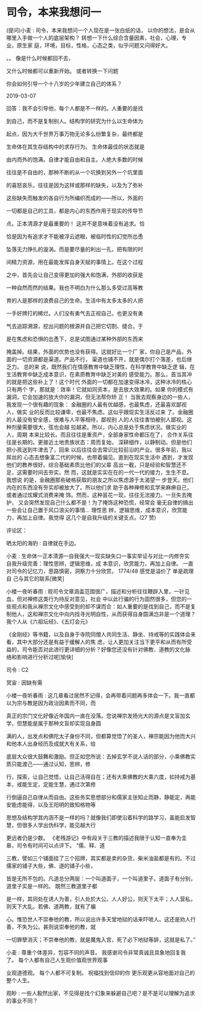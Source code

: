 # 司令，本来我想问一

(提问)小麦 : 司令，本来我想问一个人现在是一张白纸的话， 以你的想法，是会从哪里入手做一个人的底层架构？ 转想一下什么综合含量因素，社会，心理，专业，原生家 庭，环境，目标，性格，心态之类，似乎问题又问得好大。

。。 像是什么时候都回不去，

又什么时候都可以重新开始。 或者转换一下问题

你会如何引导一个十八岁的少年建立自己的体系？

2019-03-07

回答：我不会引导他，每个人都是不一样的。人重要的是找

到自己，而不是复制别人。结构学的研究为什么以生命体为

起点，因为大千世界万事万物无论多么纷繁复杂，最终都是

生命体在其生存结构中的求存行为。 生命体最佳的状态就是

由内而外的饱满。自律才能自由和自主。人绝大多数的时候

往往是不自由的，那种不断的从一个坑换到另外一个坑里面

的喜怒哀乐，往往是因为这样或那样的缺失，以及为了弥补

这些缺失而触发的各自行为所编织而成的——所以，外面的

一切都是自己的工具，都是内心的东西作用于现实的传导节

点。正本清源才是最重要的！ 这并不是意味着没有追求。恰

恰是因为有追求才不能被浮云遮眼，被临时性的幻觉所怂恿

坠落无力挣扎的漩涡。而是要尽量的利出一孔，把有限的时

间精力资源，用在最能发挥自身天赋的事情上。在这个过程

之中，首先会让自己变得更加的强大和饱满，外部的收获是

一种自然而然的结果。我也不明白为什么那么多受过高等教

育的人是那样的浪费自己的生命。生活中有太多太多的人把

一手好牌打的稀烂。人们没有勇气去正视自己，也更没有勇

气去追踪溯源，挖出问题的根源并自己把它切割、缝合。于

是在焦虑和恐惧的怂恿下，总是试图通过某种外部的东西来

掩盖掉。结果，外面的优势也没有获得。这就好比一个厂 家，你自己是产品，外面的一切资源都是渠道。产品不行， 渠道也铺不开，就是偶尔打个落差，也后继乏力。 总的来 说，既然我们在情感教育中缺乏理性，在科学教育中缺乏逻 辑，在生活教育中缺乏成本意识，在素质教育中缺乏对美的 感受能力。那么，首当其冲的就是把这些补上了！这个时代 外面的一切都在加速变得冰冷，这种冰冷的核心只有两个 字，那就是：效率！它就如同资本，是去放大效果的。如果 你的模式有漏洞，它会加速的放大你的漏洞，但无法帮你矫 正！ 当我去观察身边的一些人，我发现一个很有趣的现象： 金融圈的人最有优越感，也最焦虑，还最喜欢鄙视人，做实 业的反而比较谦卑，也最不焦虑。这似乎跟现实生活反过来 了。金融圈的人最没有安全感，很难与人平等相待，鄙视别 人的人往往害怕被别人鄙视。这种剂量需要很大，弦也会越 拉越紧。所以，内心总是处于焦虑状况。做实业的人，周期 本来比较长。而且往往是重资产，全部身家性命都压在了， 合作关系往往是长期的。更接近土地贵族状态：周而复始， 深耕细作，以静制动。但是他们把小孩送到牛津去了，回来 以后往往会去常识比较前沿的产业。很多年前，我以屌丝的 心态去想象富二代的时候，也带着偏见。直到在现实生活中 遇到，才发现他们的教养很好。综合基础素质比他们的父辈 高出一截，只是经验和智慧还不足，这需要时间去夯实。然 而，这就是实实在在的一代一代的接力，生生不息。 我想说 的是，金融圈那些破格获取的朋友之所以焦虑源于太渴望一 步登天。他们内在的东西没有夯实却被放大了。所以他们求 助于各种禅修和玄学来麻痹自己，或者通过炫耀式消费来掩 饰。然而，这种昙花一现，往往无法接力。一旦失去掩护， 又会突然发现自己什么都不是！为了掩饰这种恐慌，经常会 毫无自律的搞出一些会让自己置于风口浪尖的事情... 理性思 辨，逻辑思维，成本意识，欣赏能力，再加上自律。我觉得 这几个是自我升级的关键支点。(27 赞)

评论区：

晒太阳的海豹 : 自律就在手边。

小麦 : 生命体一正本清源一自我强大一现实缺失口一事实举证与对比一内修夯实 自我升级完善：理性思辨，逻辑思维，成 本意识，欣赏能力，再加上自律。 一直对司令的记忆力，思路慎密，洞察力十分欣赏。 1774/48 感觉是溢价了 单是疏理自 己与其它的联系[微笑]

小楼一夜听春雨 : 观司令文章涵盖范围很广，描述和分析往往鞭辟入里，一针见血，但对禅修这类行为持反对意见，社会 中以此行骗的行为固然很多，但您的一些观点和我从禅宗文化中感受到的却不谋而合：如人重要的是找到自己，而不是复 制他人，这和禅宗文化中向内找寻光明自性，从而获得自身圆满岂非是一个道理？我个人从《六祖坛经》、《五灯会元》

《金刚经》等书籍，以及自身于寺院同僧人共同生活、静坐、持戒等的实践体会来看，其中大部分还是有益于缓解人的焦 虑，让人更加关注当下更平和从而有所受益的，司令能否对此进行更详细的分析？好像您还没有针对佛教、道教的文化脉 络和影响进行分析过呢[愉快]

司令 : C2

冥宙 : 因缺有需

小楼一夜听春雨 : 这几章看过居然不记得，会再带着问题再多体会一下。我一直都以为宗与教是因为政治因素而不同，而

真正的宗门文化好像近年国内一直在没落。您说禅宗发扬光大的源点是文盲加玄学，但慧能是属于那种文盲却实现自身圆

满的人，出发点和佛陀太子身份不同，但都算觉悟了的圣人，禅宗能因为他而大兴和他本人出身经历及成就大有关系，给

底层大众很大鼓舞和激励。但正如您所说：去掉玄学不说人话的部分，小乘佛教实质只能渡己——通过认知，思辨，修

行，探索，让自己觉悟，让自己活得自在；还有大乘佛教的大乘六度，如持戒为基本，戒能生定，定能生慧，通过次第修

行倒逼自己自律从而自由。这些务实思想部分和儒家主张知止而静，静能定，再能安能虑能得，以及王阳明的致知格物等

思想及结构学其内涵不是一样的吗？就像我们即使沿着科学的路学习，虽能启发智慧，但很多人学出伪科学，能见越大行

更远者仍是少数。 《老残游记》中有段关于三教的描述我限于认知一直奉为圭皋，司令有时间可以点评下。 “儒、释、道

三教，譬如三个铺面挂了三个招牌，其实都是卖的杂货，柴米油盐都是有的。不过儒家的铺子大些，佛、道的铺子小些，

皆是无所不包的。凡道总分两层：一个叫道面子，一个叫道里子。道面子有分别，道里子实是一样的。 既然三教道里子都

是一样，其同处在诱人为善，引人处於大公。人人好公，则天下太平；人人营私，则天下大乱。若佛、道两教，就有了褊

心。惟恐世人不崇奉他的教，所以说出许多天堂地狱的话来吓唬人。这还是劝人行善，不失为公。甚则说崇奉他的教，就

一切罪孽消灭；不崇奉他的教，就是魔鬼入宫，死了必下地狱等辞，这就是私了。”

小麦 : 尊重个体差异，包容不同的声音。 我感谢司令非常真诚且具象地回复我了。 每个人都有自己人生观价值观世界观事

业观道德观。 每个人都不可复制。 祝福找到信仰的你 更乐观更从容地面对自己的整个人生。

观眇 : 一些人毅然出家，不见得是找个幻象来躲避自己吧？是不是可以理解为追求的事业不同？